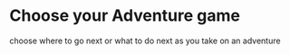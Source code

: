 # Choose your Adventure game
 choose where to go next or what to do next as you take on an adventure
